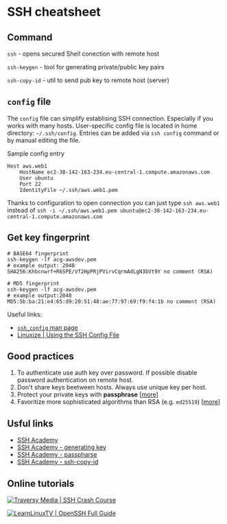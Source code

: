 # SSH cheatsheet

## Command

`ssh` - opens secured Shell conection with remote host  

`ssh-keygen` - tool for generating private/public key pairs  

`ssh-copy-id` - util to send pub key to remote host (server)

## `config` file

The `config` file can simplify establising SSH connection. Especially if you works with many hosts. User-specific config file is located in home directory: `~/.ssh/config`. Entries can be added via `ssh config` command or by manual editing the file.

Sample config entry

```
Host aws.web1
    HostName ec2-38-142-163-234.eu-central-1.compute.amazonaws.com
    User ubuntu
    Port 22
    IdentityFile ~/.ssh/aws.web1.pem
```

Thanks to configuration to open connection you can just type `ssh aws.web1` instead of `ssh -i ~/.ssh/aws.web1.pem ubuntu@ec2-38-142-163-234.eu-central-1.compute.amazonaws.com`

## Get key fingerprint

```
# BASE64 fingerprint
ssh-keygen -lf acg-awsdev.pem
# example output: 2048 SHA256:Khbcnwrf+R6SPE/Vf2HpPRjPVirvCqrmAdLgN3bVt9Y no comment (RSA)

# MD5 fingerprint
ssh-keygen -lf acg-awsdev.pem
# example output:2048 MD5:5b:ba:21:e4:65:d9:20:51:48:ae:77:97:69:f9:f4:1b no comment (RSA)
```

Useful links:
- [`ssh_config` man page](https://man.openbsd.org/OpenBSD-current/man5/ssh_config.5)
- [Linuxize | Using the SSH Config File](https://linuxize.com/post/using-the-ssh-config-file/)


## Good practices

1. To authenticate use auth key over password. If possible disable password authentication on remote host.
2. Don't share keys beetween hosts. Always use unique key per host.
3. Protect your private keys with **passphrase** [[more](https://www.ssh.com/academy/ssh/passphrase)]
4. Favoritize more sophisticated algorithms than RSA (e.g. `ed25519`) [[more](https://www.ssh.com/academy/ssh/keygen#choosing-an-algorithm-and-key-size)]

## Usful links

- [SSH Academy](https://www.ssh.com/academy)
- [SSH Academy - generating key](https://www.ssh.com/academy/ssh/keygen)
- [SSH Academy - passpharse](https://www.ssh.com/academy/ssh/passphrase)
- [SSH Academy - ssh-copy-id](https://www.ssh.com/academy/ssh/copy-id)

## Online tutorials

[![Traversy Media | SSH Crash Course](https://img.youtube.com/vi/hQWRp-FdTpc/mqdefault.jpg)](https://www.youtube.com/watch?v=hQWRp-FdTpc)

[![LearnLinuxTV | OpenSSH Full Guide](https://img.youtube.com/vi/YS5Zh7KExvE/mqdefault.jpg)](https://www.youtube.com/watch?v=YS5Zh7KExvE)
